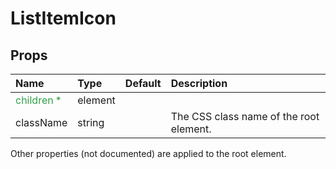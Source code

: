 ListItemIcon
============



Props
-----


| Name | Type | Default | Description |
|:-----|:-----|:--------|:------------|
| <span style="color: #31a148">children *</span> | element |  |  |
| className | string |  | The CSS class name of the root element. |

Other properties (not documented) are applied to the root element.
